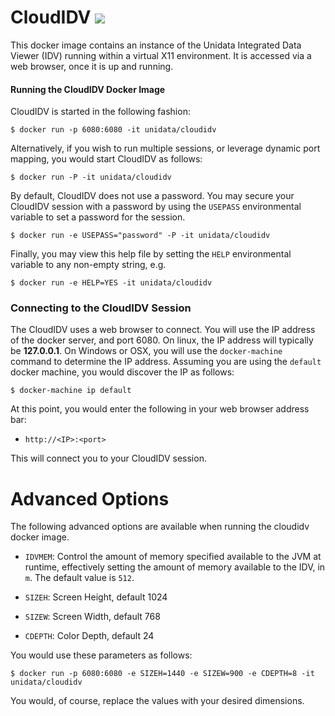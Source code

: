 
# CloudIDV <IMG SRC="https://travis-ci.org/Unidata/cloudidv.svg?branch=master"/>

This docker image contains an instance of the Unidata Integrated Data Viewer (IDV) running within a virtual X11 environment.  It is accessed via a web browser, once it is up and running.

#### Running the CloudIDV Docker Image

CloudIDV is started in the following fashion:

    $ docker run -p 6080:6080 -it unidata/cloudidv

Alternatively, if you wish to run multiple sessions, or leverage dynamic port mapping, you would start CloudIDV as follows:

    $ docker run -P -it unidata/cloudidv

By default, CloudIDV does not use a password. You may secure your CloudIDV session with a password by using the `USEPASS` environmental variable to set a password for the session.  

    $ docker run -e USEPASS="password" -P -it unidata/cloudidv

Finally, you may view this help file by setting the `HELP` environmental variable to any non-empty string, e.g.

    $ docker run -e HELP=YES -it unidata/cloudidv


### Connecting to the CloudIDV Session

The CloudIDV uses a web browser to connect.  You will use the IP address of the docker server, and port 6080.  On linux, the IP address will typically be **127.0.0.1**.  On Windows or OSX, you will use the `docker-machine` command to determine the IP address.  Assuming you are using the `default` docker machine, you would discover the IP as follows:

    $ docker-machine ip default

At this point, you would enter the following in your web browser address bar:

* `http://<IP>:<port>`

This will connect you to your CloudIDV session.

# Advanced Options

The following advanced options are available when running the cloudidv docker image.  

* `IDVMEM`: Control the amount of memory specified available to the JVM at runtime, effectively setting the amount of memory available to the IDV, in `m`.  The default value is `512`.

* `SIZEH`: Screen Height, default 1024
* `SIZEW`: Screen Width, default 768
* `CDEPTH`: Color Depth, default 24

You would use these parameters as follows:

    $ docker run -p 6080:6080 -e SIZEH=1440 -e SIZEW=900 -e CDEPTH=8 -it unidata/cloudidv

You would, of course, replace the values with your desired dimensions.
